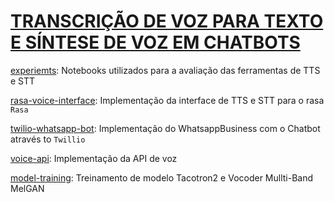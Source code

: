 # [TRANSCRIÇÃO DE VOZ PARA TEXTO E SÍNTESE DE VOZ EM CHATBOTS](https://www.overleaf.com/read/zrqkxkzwckcj)

[experiemts](experiments): Notebooks utilizados para a avaliação das ferramentas de TTS e STT

[rasa-voice-interface](https://github.com/flych3r/rasa-voice-interface): Implementação da interface de TTS e STT para o rasa `Rasa`

[twilio-whatsapp-bot](twilio-whatsapp-bot): Implementação do WhatsappBusiness com o Chatbot através to `Twillio`

[voice-api](https://github.com/flych3r/voice-api): Implementação da API de voz

[model-training](model-training): Treinamento de modelo Tacotron2 e Vocoder Mullti-Band MelGAN

